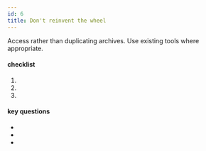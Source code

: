 ```yaml
---
id: 6
title: Don't reinvent the wheel
---
```


Access rather than duplicating archives. Use existing tools where appropriate.

#### checklist
1. 
2. 
3. 

#### key questions
- 
- 
- 
